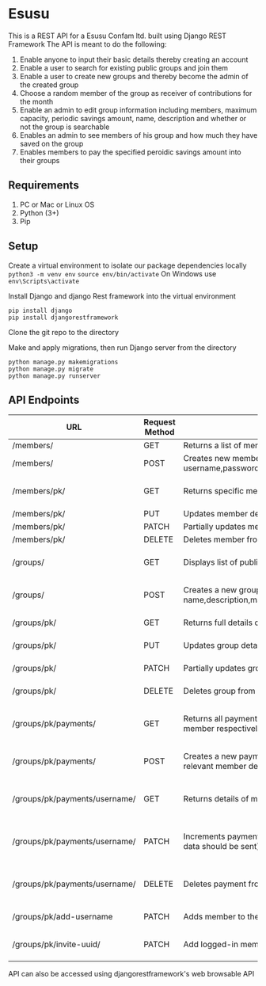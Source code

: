 # Esusu

This is a REST API for a Esusu Confam ltd. built using Django REST Framework
The API is meant to do the following:
1. Enable anyone to input their basic details thereby creating an account
2. Enable a user to search for existing public groups and join them
3. Enable a user to create new groups and thereby become the admin  of the created group
4. Choose a random member of the group as receiver of contributions for the month
5. Enable an admin to edit group information including members, maximum capacity, periodic savings amount, name, description and whether or not the group is searchable
6. Enables an admin to see members of his group and how much they have saved on the group
7. Enables members to pay the specified peroidic savings amount into their groups

## Requirements
1. PC or Mac or Linux OS
2. Python (3+)
3. Pip

## Setup
Create a virtual environment to isolate our package dependencies locally
`python3 -m venv env`
`source env/bin/activate`
On Windows use `env\Scripts\activate`

Install Django and django Rest framework into the virtual environment
```
pip install django
pip install djangorestframework
```

Clone the git repo to the directory

Make and apply migrations, then run Django server from the directory
```
python manage.py makemigrations
python manage.py migrate
python manage.py runserver
```


## API Endpoints

|URL|Request Method|Description|Access|
|---|---|---|---|
|/members/|GET|Returns a list of members with their basic details|Anyone|
|/members/|POST|Creates new member (POST data: username,password,first_ame,last_name,email|Anyone|
|/members/pk/|GET|Returns specific member details|Logged specific member|
|/members/pk/|PUT|Updates member details||Logged in specific member|
|/members/pk/|PATCH|Partially updates member details||Logged in specific member|
|/members/pk/|DELETE|Deletes member from database||Logged in specific member|
|/groups/|GET|Displays list of public groups|Logged in members|
|/groups/|POST|Creates a new group (POST data: name,description,max_capacity,savings_amount,is_searchable)|Logged in members|
|/groups/pk/|GET|Returns full details of the group|Group admin|
|/groups/pk/|PUT|Updates group details|Group admin|
|/groups/pk/|PATCH|Partially updates group details|Group admin|
|/groups/pk/|DELETE|Deletes group from database|Group admin|
|/groups/pk/payments/|GET|Returns all payments or member payment to group admin or member respectively|Group admin or logged in member|
|/groups/pk/payments/|POST|Creates a new payment into the group, automatically adding relevant member details|Logged in group member|
|/groups/pk/payments/username/|GET|Returns details of member's payment in group|Group admin or logged in member|
|/groups/pk/payments/username/|PATCH|Increments payment amount using group's saving amount (No data should be sent)|Group admin or logged in member|
|/groups/pk/payments/username/|DELETE|Deletes payment from database|Group admin or logged in member|
|/groups/pk/add-username|PATCH|Adds member to the group using member's username|Group admin|
|/groups/pk/invite-uuid/|PATCH|Add logged-in member to the group whose uuid is called|Logged-in member|




API can also be accessed using djangorestframework's web browsable API
